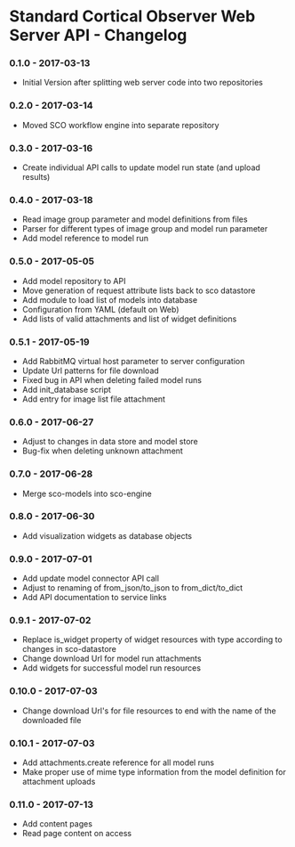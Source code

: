 # Standard Cortical Observer Web Server API - Changelog

### 0.1.0 - 2017-03-13

* Initial Version after splitting web server code into two repositories

### 0.2.0 - 2017-03-14

* Moved SCO workflow engine into separate repository

### 0.3.0 - 2017-03-16

* Create individual API calls to update model run state (and upload results)

### 0.4.0 - 2017-03-18

* Read image group parameter and model definitions from files
* Parser for different types of image group and model run parameter
* Add model reference to model run

### 0.5.0 - 2017-05-05

* Add model repository to API
* Move generation of request attribute lists back to sco datastore
* Add module to load list of models into database
* Configuration from YAML (default on Web)
* Add lists of valid attachments and list of widget definitions


### 0.5.1 - 2017-05-19

* Add RabbitMQ virtual host parameter to server configuration
* Update Url patterns for file download
* Fixed bug in API when deleting failed model runs
* Add init_database script
* Add entry for image list file attachment


### 0.6.0 - 2017-06-27

* Adjust to changes in data store and model store
* Bug-fix when deleting unknown attachment

### 0.7.0 - 2017-06-28

* Merge sco-models into sco-engine

### 0.8.0 - 2017-06-30

* Add visualization widgets as database objects

### 0.9.0 - 2017-07-01

* Add update model connector API call
* Adjust to renaming of from_json/to_json to from_dict/to_dict
* Add API documentation to service links


### 0.9.1 - 2017-07-02

* Replace is_widget property of widget resources with type according to changes in sco-datastore
* Change download Url for model run attachments
* Add widgets for successful model run resources

### 0.10.0 - 2017-07-03

* Change download Url's for file resources to end with the name of the downloaded file

### 0.10.1 - 2017-07-03

* Add attachments.create reference for all model runs
* Make proper use of mime type information from the model definition for attachment uploads

### 0.11.0 - 2017-07-13

* Add content pages
* Read page content on access
